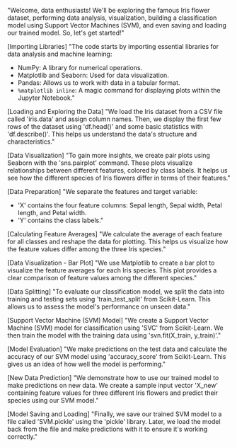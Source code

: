 

"Welcome, data enthusiasts! We'll be exploring the famous Iris flower dataset, performing data analysis, visualization, building a classification model using Support Vector Machines (SVM), and even saving and loading our trained model. So, let's get started!"

[Importing Libraries]
"The code starts by importing essential libraries for data analysis and machine learning:
- NumPy: A library for numerical operations.
- Matplotlib and Seaborn: Used for data visualization.
- Pandas: Allows us to work with data in a tabular format.
- `%matplotlib inline`: A magic command for displaying plots within the Jupyter Notebook."

[Loading and Exploring the Data]
"We load the Iris dataset from a CSV file called 'iris.data' and assign column names. Then, we display the first few rows of the dataset using 'df.head()' and some basic statistics with 'df.describe()'. This helps us understand the data's structure and characteristics."

[Data Visualization]
"To gain more insights, we create pair plots using Seaborn with the 'sns.pairplot' command. These plots visualize relationships between different features, colored by class labels. It helps us see how the different species of Iris flowers differ in terms of their features."

[Data Preparation]
"We separate the features and target variable:
- 'X' contains the four feature columns: Sepal length, Sepal width, Petal length, and Petal width.
- 'Y' contains the class labels."

[Calculating Feature Averages]
"We calculate the average of each feature for all classes and reshape the data for plotting. This helps us visualize how the feature values differ among the three Iris species."

[Data Visualization - Bar Plot]
"We use Matplotlib to create a bar plot to visualize the feature averages for each Iris species. This plot provides a clear comparison of feature values among the different species."

[Data Splitting]
"To evaluate our classification model, we split the data into training and testing sets using 'train_test_split' from Scikit-Learn. This allows us to assess the model's performance on unseen data."

[Support Vector Machine (SVM) Model]
"We create a Support Vector Machine (SVM) model for classification using 'SVC' from Scikit-Learn. We then train the model with the training data using 'svn.fit(X_train, y_train)'."

[Model Evaluation]
"We make predictions on the test data and calculate the accuracy of our SVM model using 'accuracy_score' from Scikit-Learn. This gives us an idea of how well the model is performing."

[New Data Prediction]
"We demonstrate how to use our trained model to make predictions on new data. We create a sample input vector 'X_new' containing feature values for three different Iris flowers and predict their species using our SVM model."

[Model Saving and Loading]
"Finally, we save our trained SVM model to a file called 'SVM.pickle' using the 'pickle' library. Later, we load the model back from the file and make predictions with it to ensure it's working correctly."


